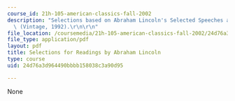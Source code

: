 ```yaml
---
course_id: 21h-105-american-classics-fall-2002
description: "Selections based on Abraham Lincoln's Selected Speeches and Writings\
  \ (Vintage, 1992).\r\n\r\n"
file_location: /coursemedia/21h-105-american-classics-fall-2002/24d76a3d964490bbbb158038c3a90d95_am_classics_linadings_10_02.pdf
file_type: application/pdf
layout: pdf
title: Selections for Readings by Abraham Lincoln
type: course
uid: 24d76a3d964490bbbb158038c3a90d95

---
```

None